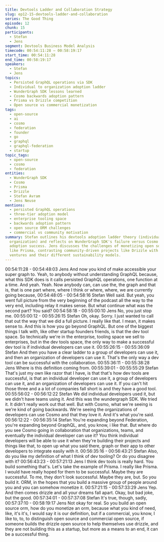 ```yaml
---
title: Devtools Ladder and Collaboration Strategy
slug: ep12-15-devtools-ladder-and-collaboration
series: The Good Thing
episode: 12
chunk: 15
participants:
  - Stefan
  - Jens
segment: Devtools Business Model Analysis
timecode: 00:54:11:28 – 00:58:19:17
start_time: 00:54:11:28
end_time: 00:58:19:17
speakers:
  - Stefan
  - Jens
topics:
  - Persisted GraphQL operations via SDK
  - Individual to organization adoption ladder
  - WunderGraph SDK lessons learned
  - Cosmo backwards adoption pattern
  - Prisma vs Drizzle competition
  - Open source vs commercial monetization
tags:
  - open-source
  - ai
  - cosmo
  - federation
  - founder
  - go
  - graphql
  - graphql-federation
  - startup
topic_tags:
  - open-source
  - cosmo
  - federation
entities:
  - WunderGraph SDK
  - Cosmo
  - Prisma
  - Drizzle
  - Stefan Avram
  - Jens Neuse
mentions:
  - persisted GraphQL operations
  - three-tier adoption model
  - enterprise tooling space
  - backwards adoption pattern
  - open source ORM challenges
  - commercial vs community motivation
summary: Stefan outlines his devtools adoption ladder theory (individual → group →
  organization) and reflects on WunderGraph SDK's failure versus Cosmo's backwards
  adoption success. Jens discusses the challenges of monetizing open source tools
  like Prisma, contrasting community-driven projects like Drizzle with commercial
  ventures and their different sustainability models.
---
```


00:54:11:28 - 00:54:48:03
Jens
And now you kind of make accessible your super graph to. Yeah, to anybody without
understanding GraphQL because, what this SDK does is it calls persisted GraphQL operations,
one function at a time. And yeah. Yeah. Now anybody can, can use the, the graph and that is,
that is one part where, where I think or where, where, we are currently going because,
00:54:48:05 - 00:54:58:16
Stefan
Well said. But yeah, you went full picture from the very beginning of the podcast all the way to
the very end, including relay it makes sense. But what continue what was the second part? You
said?
00:54:58:18 - 00:55:00:10
Jens
No, you just stop me.
00:55:00:12 - 00:55:26:15
Stefan
Oh, okay. Sorry. I just wanted to call that out the way that we did a full picture. I really like that. I
mean, it makes sense to. And this is how you go beyond GraphQL. But one of the biggest things
I talk with, like other startup founders friends, is that the dev tool space. So technically we're in
the enterprise, tooling space we sell to enterprises, but in the dev tools space, the only way to
make a successful dev tool is if individual developers can use it.
00:55:26:15 - 00:55:36:09
Stefan
And then you have a clear ladder to a group of developers can use it, and then an organization
of developers can use it. That's the only way a dev tool can be successful with the collaboration.
00:55:36:11 - 00:55:38:28
Jens
Where is this definition coming from.
00:55:39:01 - 00:55:55:29
Stefan
That's just my own like razor that I have, is that that's how dev tools are successful, is that an
individual developer can use it, a group of developers can use it, and an organization of
developers can use it. If you can't hit those three and a a lot of companies fall short is and they
have a good tool.
00:55:56:02 - 00:56:12:22
Stefan
We did individual developers used it, but we didn't have teams using it. And this was the
wundergraph SDK. We tried it. It didn't really work out that well. But with Cosmo, what we're
seeing is we're kind of going backwards. We're seeing the organizations of developers can use
Cosmo and that they love it. And it's what you're said.
00:56:12:22 - 00:56:35:14
Stefan
You're expanding beyond Federation, you're expanding beyond GraphQL, and, you know, i like
that. But where do you see Cosmo going in collaboration that organizations, teams, and
eventually the individual developer can use it? You think individual developers will be able to
use it when they're building their projects and things like that, to open up what you said there,
graph or their app to other developers to integrate easily with it.
00:56:35:16 - 00:56:43:21
Stefan
Also, do you like my definition of what I think of dev tooling? Or do you disagree with it?
00:56:43:23 - 00:57:21:13
Jens
I think dev tools is really hard. You build something that's. Let's take the example of Prisma. I
really like Prisma. I would have really hoped for them to be successful. Maybe they are
successful. To me, they don't look successful. Maybe they are, but. So you build it. ORM, in the
hopes that you build a massive group of people around you and you can somehow monetize it.
00:57:21:15 - 00:57:33:29
Jens
Yep. And then comes drizzle and all your dreams fall apart. Okay, but bad joke, but the good.
00:57:34:01 - 00:57:37:08
Stefan
It's true, though, sadly,
00:57:37:10 - 00:58:19:17
Jens
Not okay for real. So you build an open source orm, how do you monetize an orm, because
what you kind of need, like, it's it's, I would say it is our definition, but if a commercial, you know,
I like to, to, to distinguish open source and commercial open source, if someone builds the
drizzle open source to help themselves use drizzle, and they are not building this as a startup,
but more as a means to an end, it can be a successful thing.
